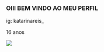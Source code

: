 ### OIII BEM VINDO AO MEU PERFIL
ig: katarinareis_

16 anos

![](https://akamai.sscdn.co/letras/215x215/fotos/9/f/1/9/9f19746c5c5f8426534fbb11cccc98a5.jpg)
